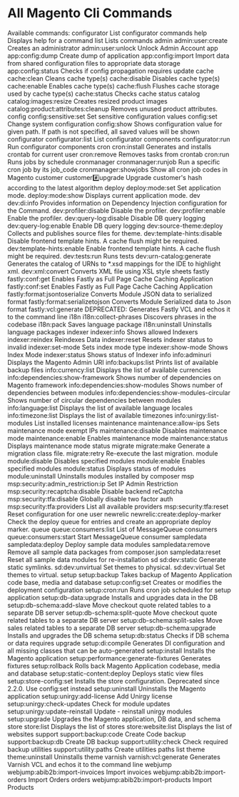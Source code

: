 # All Magento Cli Commands

Available commands:
      configurator                             List configurator commands
      help                                     Displays help for a command
      list                                     Lists commands
     admin
      admin:user:create                        Creates an administrator
      admin:user:unlock                        Unlock Admin Account
     app
      app:config:dump                          Create dump of application
      app:config:import                        Import data from shared configuration files to appropriate data storage
      app:config:status                        Checks if config propagation requires update
     cache
      cache:clean                              Cleans cache type(s)
      cache:disable                            Disables cache type(s)
      cache:enable                             Enables cache type(s)
      cache:flush                              Flushes cache storage used by cache type(s)
      cache:status                             Checks cache status
     catalog
      catalog:images:resize                    Creates resized product images
      catalog:product:attributes:cleanup       Removes unused product attributes.
     config
      config:sensitive:set                     Set sensitive configuration values
      config:set                               Change system configuration
      config:show                              Shows configuration value for given path. If path is not specified, all saved values will be shown
     configurator
      configurator:list                        List configurator components
      configurator:run                         Run configurator components
     cron
      cron:install                             Generates and installs crontab for current user
      cron:remove                              Removes tasks from crontab
      cron:run                                 Runs jobs by schedule
     cronmanager
      cronmanager:runjob                       Run a specific cron job by its job_code
      cronmanager:showjobs                     Show all cron job codes in Magento
     customer
      customer:hash:upgrade                    Upgrade customer's hash according to the latest algorithm
     deploy
      deploy:mode:set                          Set application mode.
      deploy:mode:show                         Displays current application mode.
     dev
      dev:di:info                              Provides information on Dependency Injection configuration for the Command.
      dev:profiler:disable                     Disable the profiler.
      dev:profiler:enable                      Enable the profiler.
      dev:query-log:disable                    Disable DB query logging
      dev:query-log:enable                     Enable DB query logging
      dev:source-theme:deploy                  Collects and publishes source files for theme.
      dev:template-hints:disable               Disable frontend template hints. A cache flush might be required.
      dev:template-hints:enable                Enable frontend template hints. A cache flush might be required.
      dev:tests:run                            Runs tests
      dev:urn-catalog:generate                 Generates the catalog of URNs to *.xsd mappings for the IDE to highlight xml.
      dev:xml:convert                          Converts XML file using XSL style sheets
     fastly
      fastly:conf:get                          Enables Fastly as Full Page Cache Caching Application
      fastly:conf:set                          Enables Fastly as Full Page Cache Caching Application
      fastly:format:jsontoserialize            Converts Module JSON data to serialized format
      fastly:format:serializetojson            Converts Module Serialized data to Json format
      fastly:vcl:generate                      DEPRECATED: Generates Fastly VCL and echos it to the command line
     i18n
      i18n:collect-phrases                     Discovers phrases in the codebase
      i18n:pack                                Saves language package
      i18n:uninstall                           Uninstalls language packages
     indexer
      indexer:info                             Shows allowed Indexers
      indexer:reindex                          Reindexes Data
      indexer:reset                            Resets indexer status to invalid
      indexer:set-mode                         Sets index mode type
      indexer:show-mode                        Shows Index Mode
      indexer:status                           Shows status of Indexer
     info
      info:adminuri                            Displays the Magento Admin URI
      info:backups:list                        Prints list of available backup files
      info:currency:list                       Displays the list of available currencies
      info:dependencies:show-framework         Shows number of dependencies on Magento framework
      info:dependencies:show-modules           Shows number of dependencies between modules
      info:dependencies:show-modules-circular  Shows number of circular dependencies between modules
      info:language:list                       Displays the list of available language locales
      info:timezone:list                       Displays the list of available timezones
      info:unirgy:list-modules                 List installed licenses
     maintenance
      maintenance:allow-ips                    Sets maintenance mode exempt IPs
      maintenance:disable                      Disables maintenance mode
      maintenance:enable                       Enables maintenance mode
      maintenance:status                       Displays maintenance mode status
     migrate
      migrate:make                             Generate a migration class file.
      migrate:retry                            Re-execute the last migration.
     module
      module:disable                           Disables specified modules
      module:enable                            Enables specified modules
      module:status                            Displays status of modules
      module:uninstall                         Uninstalls modules installed by composer
     msp
      msp:security:admin_restriction:ip        Set IP Admin Restriction
      msp:security:recaptcha:disable           Disable backend reCaptcha
      msp:security:tfa:disable                 Globally disable two factor auth
      msp:security:tfa:providers               List all available providers
      msp:security:tfa:reset                   Reset configuration for one user
     newrelic
      newrelic:create:deploy-marker            Check the deploy queue for entries and create an appropriate deploy marker.
     queue
      queue:consumers:list                     List of MessageQueue consumers
      queue:consumers:start                    Start MessageQueue consumer
     sampledata
      sampledata:deploy                        Deploy sample data modules
      sampledata:remove                        Remove all sample data packages from composer.json
      sampledata:reset                         Reset all sample data modules for re-installation
     sd
      sd:dev:static                            Generate static symlinks.
      sd:dev:unvirtual                         Set themes to physical.
      sd:dev:virtual                           Set themes to virtual.
     setup
      setup:backup                             Takes backup of Magento Application code base, media and database
      setup:config:set                         Creates or modifies the deployment configuration
      setup:cron:run                           Runs cron job scheduled for setup application
      setup:db-data:upgrade                    Installs and upgrades data in the DB
      setup:db-schema:add-slave                Move checkout quote related tables to a separate DB server
      setup:db-schema:split-quote              Move checkout quote related tables to a separate DB server
      setup:db-schema:split-sales              Move sales related tables to a separate DB server
      setup:db-schema:upgrade                  Installs and upgrades the DB schema
      setup:db:status                          Checks if DB schema or data requires upgrade
      setup:di:compile                         Generates DI configuration and all missing classes that can be auto-generated
      setup:install                            Installs the Magento application
      setup:performance:generate-fixtures      Generates fixtures
      setup:rollback                           Rolls back Magento Application codebase, media and database
      setup:static-content:deploy              Deploys static view files
      setup:store-config:set                   Installs the store configuration. Deprecated since 2.2.0. Use config:set instead
      setup:uninstall                          Uninstalls the Magento application
      setup:unirgy:add-license                 Add Unirgy license
      setup:unirgy:check-updates               Check for module updates
      setup:unirgy:update-reinstall            Update - reinstall unirgy modules
      setup:upgrade                            Upgrades the Magento application, DB data, and schema
     store
      store:list                               Displays the list of stores
      store:website:list                       Displays the list of websites
     support
      support:backup:code                      Create Code backup
      support:backup:db                        Create DB backup
      support:utility:check                    Check required backup utilities
      support:utility:paths                    Create utilities paths list
     theme
      theme:uninstall                          Uninstalls theme
     varnish
      varnish:vcl:generate                     Generates Varnish VCL and echos it to the command line
     webjump
      webjump:abib2b:import-invoices           Import invoices
      webjump:abib2b:import-orders             Import Orders orders
      webjump:abib2b:import-products           Import Products